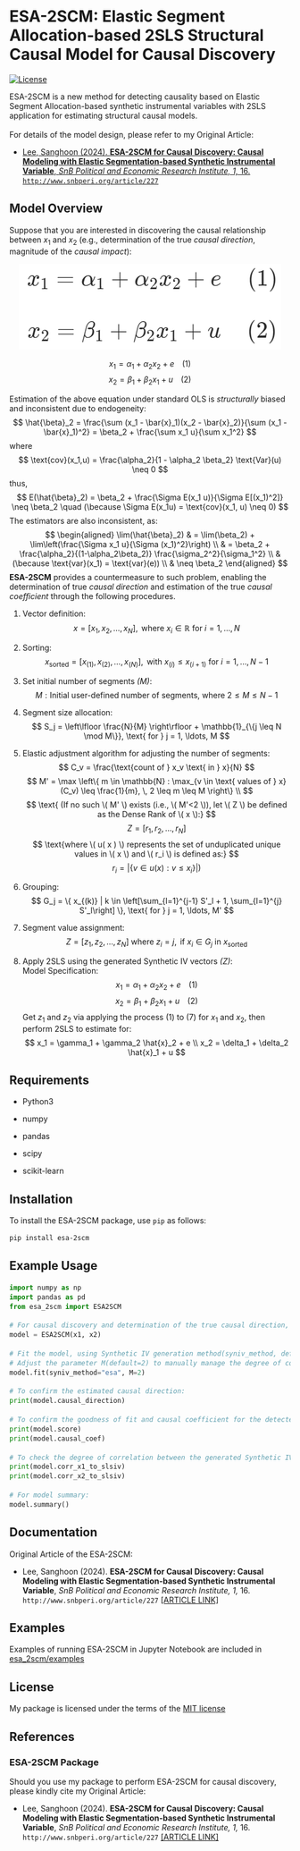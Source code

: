 # ESA-2SCM: Elastic Segment Allocation-based 2SLS Structural Causal Model for Causal Discovery

[![License](https://img.shields.io/badge/license-MIT-blue.svg)](https://github.com/DSsoli/esa-2scm/blob/main/LICENSE)

ESA-2SCM is a new method for detecting causality based on Elastic Segment Allocation-based synthetic instrumental variables with 2SLS application for estimating structural causal models. 
<br>
<br>
For details of the model design, please refer to my Original Article:

* [Lee, Sanghoon (2024). **ESA-2SCM for Causal Discovery: Causal Modeling with Elastic Segmentation-based Synthetic Instrumental Variable**, *SnB Political and Economic Research Institute,* *1,* 16. `http://www.snbperi.org/article/227`](http://www.snbperi.org/article/227)

## Model Overview
Suppose that you are interested in discovering the causal relationship between $x_1$ and $x_2$ (e.g., determination of the true *causal direction*, magnitude of the *causal impact*):
<p align="center">
  <img src="https://github.com/DSsoli/esa-2scm/blob/main/img/1.png" alt="Alt text" title="Optional title"/>
</p>

$$
x_1 = \alpha_1 + \alpha_2 x_2 + e \;\;\;\;(1)
$$
$$
x_2 = \beta_1 + \beta_2 x_1 + u \;\;\;\;(2)
$$

Estimation of the above equation under standard OLS is *structurally* biased and inconsistent due to endogeneity:
$$
\hat{\beta}_2 = \frac{\sum (x_1 - \bar{x}_1)(x_2 - \bar{x}_2)}{\sum (x_1 - \bar{x}_1)^2} = \beta_2 + \frac{\sum x_1 u}{\sum x_1^2}
$$
where
$$
\text{cov}(x_1,u) = \frac{\alpha_2}{1 - \alpha_2 \beta_2} \text{Var}(u) \neq 0
$$
thus,
$$
E(\hat{\beta}_2) = \beta_2 + \frac{\Sigma E(x_1 u)}{\Sigma E[(x_1)^2]} \neq \beta_2 \quad (\because \Sigma E(x_1u) = \text{cov}(x_1, u) \neq 0)
$$
The estimators are also inconsistent, as:
$$
\begin{aligned}
\lim(\hat{\beta}_2) & = \lim(\beta_2) + \lim\left(\frac{\Sigma x_1 u}{\Sigma (x_1)^2}\right) \\
& = \beta_2 + \frac{\alpha_2}{(1-\alpha_2\beta_2)} \frac{\sigma_2^2}{\sigma_1^2} \\
& (\because \text{var}(x_1) = \text{var}(e)) \\
& \neq \beta_2
\end{aligned}
$$
**ESA-2SCM** provides a countermeasure to such problem, enabling the determination of true *causal direction* and estimation of the true *causal coefficient* through the following procedures.
1. Vector definition:
   $$
   x = [x_1, x_2, \ldots, x_N], \text{ where } x_i \in \mathbb{R} \text{ for } i = 1, \ldots, N
   $$

2. Sorting:
   $$
   x_{\text{sorted}} = [x_{(1)}, x_{(2)}, \ldots, x_{(N)}], \text{ with } x_{(i)} \leq x_{(i+1)} \text{ for } i = 1, \ldots, N-1
   $$

3. Set initial number of segments *(M)*:
   $$
   M: \text{Initial user-defined number of segments, where } 2 \leq M \leq N-1
   $$

4. Segment size allocation:
   $$
   S_j = \left\lfloor \frac{N}{M} \right\rfloor + \mathbb{1}_{\{j \leq N \mod M\}}, \text{ for } j = 1, \ldots, M
   $$

5. Elastic adjustment algorithm for adjusting the number of segments:
   $$
   C_v = \frac{\text{count of } x_v \text{ in } x}{N}
   $$
   $$
   M' = \max \left\{ m \in \mathbb{N} : \max_{v \in \text{ values of } x}(C_v) \leq \frac{1}{m}, \, 2 \leq m \leq M \right\} 
   \\
   $$
   $$
   \text{ (If no such \( M' \) exists (i.e., \( M'<2 \)), let \( Z \) be defined as the Dense Rank of \( x \):}
   $$
   $$
   Z = [r_1, r_2, \ldots, r_N]
   $$
   $$
   \text{where \( u( x ) \) represents the set of unduplicated unique values in \( x \) and \( r_i \) is defined as:} 
   $$
   $$
   r_i = |\{v \in \textit{u}(x) : v \leq x_i\}|)
   $$

6. Grouping:
   $$
   G_j = \{ x_{(k)} | k \in \left[\sum_{l=1}^{j-1} S'_l + 1, \sum_{l=1}^{j} S'_l\right] \}, \text{ for } j = 1, \ldots, M'
   $$

7. Segment value assignment:
   $$
   Z = [z_1, z_2, \ldots, z_N] \text{ where } z_i = j, \text{ if } x_i \in G_j \text{ in } x_{\text{sorted}}
   $$

8. Apply 2SLS using the generated Synthetic IV vectors *(Z)*: <br>
Model Specification:
$$
x_1 = \alpha_1 + \alpha_2 x_2 + e \;\;\;\;(1)
$$
$$
x_2 = \beta_1 + \beta_2 x_1 + u \;\;\;\;(2)
$$
Get $z_1$ and  $z_2$ via applying the process (1) to (7) for  $x_1$ and  $x_2$, then perform 2SLS to estimate for:
$$
x_1 = \gamma_1 + \gamma_2 \hat{x}_2 + e \\
x_2 = \delta_1 + \delta_2 \hat{x}_1 + u
$$



## Requirements

* Python3

* numpy

* pandas

* scipy

* scikit-learn

## Installation

To install the ESA-2SCM package, use `pip` as follows:

```sh
pip install esa-2scm
```

## Example Usage

```python
import numpy as np
import pandas as pd
from esa_2scm import ESA2SCM

# For causal discovery and determination of the true causal direction, input x_1 and x_2 as follows to initialize the ESA-2SCM model:
model = ESA2SCM(x1, x2)

# Fit the model, using Synthetic IV generation method(syniv_method, default: 'ESA') to estimate causality
# Adjust the parameter M(default=2) to manually manage the degree of correlation between the Synthetic IVs (2SLS-converted) and the respective endogenous variables
model.fit(syniv_method="esa", M=2)

# To confirm the estimated causal direction:
print(model.causal_direction)

# To confirm the goodness of fit and causal coefficient for the detected causal direction:
print(model.score)
print(model.causal_coef)

# To check the degree of correlation between the generated Synthetic IVs and the endogenous variables (x1 and x2, respectively):
print(model.corr_x1_to_slsiv)
print(model.corr_x2_to_slsiv)

# For model summary:
model.summary()
```

## Documentation
Original Article of the ESA-2SCM:
* Lee, Sanghoon (2024). **ESA-2SCM for Causal Discovery: Causal Modeling with Elastic Segmentation-based Synthetic Instrumental Variable**, *SnB Political and Economic Research Institute,* *1,* 16. `http://www.snbperi.org/article/227` [[ARTICLE LINK]](http://www.snbperi.org/article/227)

## Examples
Examples of running ESA-2SCM in Jupyter Notebook are included in [esa_2scm/examples](./examples/)

## License
My package is licensed under the terms of the [MIT license](./LICENSE)

## References

### ESA-2SCM Package

Should you use my package to perform ESA-2SCM for causal discovery, please kindly cite my Original Article:
* Lee, Sanghoon (2024). **ESA-2SCM for Causal Discovery: Causal Modeling with Elastic Segmentation-based Synthetic Instrumental Variable**, *SnB Political and Economic Research Institute,* *1,* 16. `http://www.snbperi.org/article/227` [[ARTICLE LINK]](http://www.snbperi.org/article/227)
